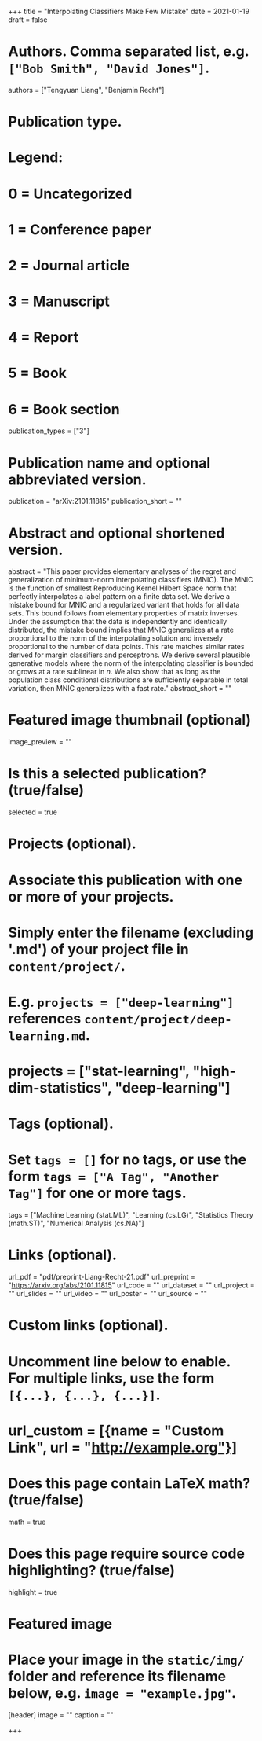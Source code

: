 +++
title = "Interpolating Classifiers Make Few Mistake"
date = 2021-01-19
draft = false

# Authors. Comma separated list, e.g. `["Bob Smith", "David Jones"]`.
authors = ["Tengyuan Liang", "Benjamin Recht"]

# Publication type.
# Legend:
# 0 = Uncategorized
# 1 = Conference paper
# 2 = Journal article
# 3 = Manuscript
# 4 = Report
# 5 = Book
# 6 = Book section
publication_types = ["3"]

# Publication name and optional abbreviated version.
publication = "arXiv:2101.11815"
publication_short = ""

# Abstract and optional shortened version.
abstract = "This paper provides elementary analyses of the regret and generalization of minimum-norm interpolating classifiers (MNIC). The MNIC is the function of smallest Reproducing Kernel Hilbert Space norm that perfectly interpolates a label pattern on a finite data set. We derive a mistake bound for MNIC and a regularized variant that holds for all data sets. This bound follows from elementary properties of matrix inverses. Under the assumption that the data is independently and identically distributed, the mistake bound implies that MNIC generalizes at a rate proportional to the norm of the interpolating solution and inversely proportional to the number of data points. This rate matches similar rates derived for margin classifiers and perceptrons. We derive several plausible generative models where the norm of the interpolating classifier is bounded or grows at a rate sublinear in $n$. We also show that as long as the population class conditional distributions are sufficiently separable in total variation, then MNIC generalizes with a fast rate."
abstract_short = ""

# Featured image thumbnail (optional)
image_preview = ""

# Is this a selected publication? (true/false)
selected = true

# Projects (optional).
#   Associate this publication with one or more of your projects.
#   Simply enter the filename (excluding '.md') of your project file in `content/project/`.
#   E.g. `projects = ["deep-learning"]` references `content/project/deep-learning.md`.
#   projects = ["stat-learning", "high-dim-statistics", "deep-learning"]

# Tags (optional).
#   Set `tags = []` for no tags, or use the form `tags = ["A Tag", "Another Tag"]` for one or more tags.
tags = ["Machine Learning (stat.ML)", "Learning (cs.LG)", "Statistics Theory (math.ST)", "Numerical Analysis (cs.NA)"]

# Links (optional).
url_pdf = "pdf/preprint-Liang-Recht-21.pdf"
url_preprint = "https://arxiv.org/abs/2101.11815"
url_code = ""
url_dataset = ""
url_project = ""
url_slides = ""
url_video = ""
url_poster = ""
url_source = ""

# Custom links (optional).
#   Uncomment line below to enable. For multiple links, use the form `[{...}, {...}, {...}]`.
# url_custom = [{name = "Custom Link", url = "http://example.org"}]

# Does this page contain LaTeX math? (true/false)
math = true

# Does this page require source code highlighting? (true/false)
highlight = true

# Featured image
# Place your image in the `static/img/` folder and reference its filename below, e.g. `image = "example.jpg"`.
[header]
image = ""
caption = ""

+++
